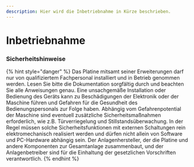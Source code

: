 ```yaml
---
description: Hier wird die Inbetriebnahme in Kürze beschrieben.
---
```


# Inbetriebnahme

### Sicherheitshinweise

{% hint style="danger" %}
Das Platine mitsamt seiner Erweiterungen darf nur von qualifiziertem Fachpersonal installiert und in Betrieb genommen werden. Lesen Sie bitte die Dokumentation sorgfältig durch und beachten Sie alle Anweisungen genau. Eine unsachgemäße Installation oder Bedienung des Geräts kann zu Beschädigungen der Elektronik oder der Maschine führen und Gefahren für die Gesundheit des Bedienungspersonals zur Folge haben. Abhängig vom Gefahrenpotential der Maschine sind eventuell zusätzliche Sicherheitsmaßnahmen erforderlich, wie z.B. Türverriegelung und Stillstandsüberwachung. In der Regel müssen solche Sicherheitsfunktionen mit externen Schaltungen rein elektromechanisch realisiert werden und dürfen nicht allein von Software und PC-Hardware abhängig sein. Der Anlagenhersteller, der die Platine und andere Komponenten zur Gesamtanlage zusammenbaut, und der Anlagenbetreiber sind für die Einhaltung der gesetzlichen Vorschriften verantwortlich.
{% endhint %}



###
